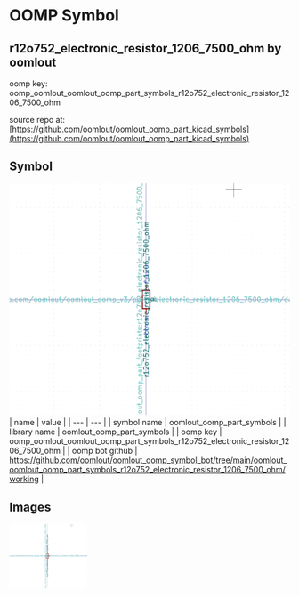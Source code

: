 # OOMP Symbol  
## r12o752_electronic_resistor_1206_7500_ohm  by oomlout  
  
oomp key: oomp_oomlout_oomlout_oomp_part_symbols_r12o752_electronic_resistor_1206_7500_ohm  
  
source repo at: [https://github.com/oomlout/oomlout_oomp_part_kicad_symbols](https://github.com/oomlout/oomlout_oomp_part_kicad_symbols)  
## Symbol  
  
[![working.png](working_600.png)](working.png)  
| name | value | 
| --- | --- | 
| symbol name | oomlout_oomp_part_symbols | 
| library name | oomlout_oomp_part_symbols | 
| oomp key | oomp_oomlout_oomlout_oomp_part_symbols_r12o752_electronic_resistor_1206_7500_ohm | 
| oomp bot github | https://github.com/oomlout/oomlout_oomp_symbol_bot/tree/main/oomlout_oomlout_oomp_part_symbols_r12o752_electronic_resistor_1206_7500_ohm/working | 
## Images  
  
[![working.png](working_140.png)](working.png)  
